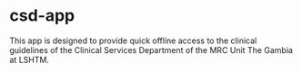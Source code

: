 # csd-app
This app is designed to provide quick offline access to the clinical guidelines of the Clinical Services Department of the MRC Unit The Gambia at LSHTM.
